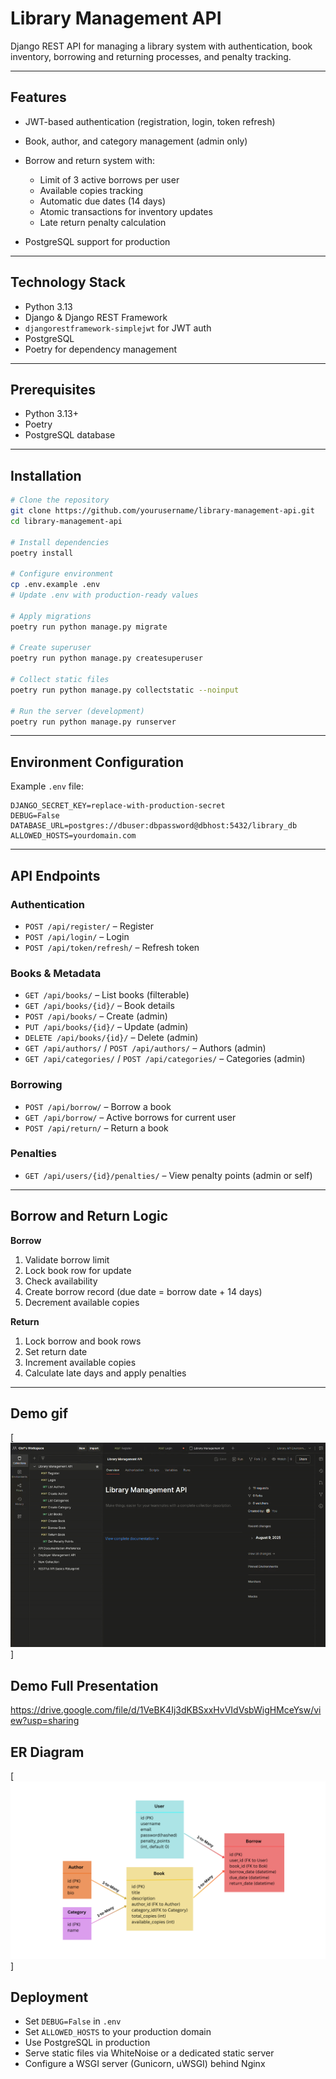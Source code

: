 # Library Management API

Django REST API for managing a library system with authentication, book inventory, borrowing and returning processes, and penalty tracking.

---

## Features

- JWT-based authentication (registration, login, token refresh)
- Book, author, and category management (admin only)
- Borrow and return system with:

  - Limit of 3 active borrows per user
  - Available copies tracking
  - Automatic due dates (14 days)
  - Atomic transactions for inventory updates
  - Late return penalty calculation

- PostgreSQL support for production

---

## Technology Stack

- Python 3.13
- Django & Django REST Framework
- `djangorestframework-simplejwt` for JWT auth
- PostgreSQL
- Poetry for dependency management

---

## Prerequisites

- Python 3.13+
- Poetry
- PostgreSQL database

---

## Installation

```bash
# Clone the repository
git clone https://github.com/yourusername/library-management-api.git
cd library-management-api

# Install dependencies
poetry install

# Configure environment
cp .env.example .env
# Update .env with production-ready values

# Apply migrations
poetry run python manage.py migrate

# Create superuser
poetry run python manage.py createsuperuser

# Collect static files
poetry run python manage.py collectstatic --noinput

# Run the server (development)
poetry run python manage.py runserver
```

---

## Environment Configuration

Example `.env` file:

```env
DJANGO_SECRET_KEY=replace-with-production-secret
DEBUG=False
DATABASE_URL=postgres://dbuser:dbpassword@dbhost:5432/library_db
ALLOWED_HOSTS=yourdomain.com
```

---

## API Endpoints

### Authentication

- `POST /api/register/` – Register
- `POST /api/login/` – Login
- `POST /api/token/refresh/` – Refresh token

### Books & Metadata

- `GET /api/books/` – List books (filterable)
- `GET /api/books/{id}/` – Book details
- `POST /api/books/` – Create (admin)
- `PUT /api/books/{id}/` – Update (admin)
- `DELETE /api/books/{id}/` – Delete (admin)
- `GET /api/authors/` / `POST /api/authors/` – Authors (admin)
- `GET /api/categories/` / `POST /api/categories/` – Categories (admin)

### Borrowing

- `POST /api/borrow/` – Borrow a book
- `GET /api/borrow/` – Active borrows for current user
- `POST /api/return/` – Return a book

### Penalties

- `GET /api/users/{id}/penalties/` – View penalty points (admin or self)

---

## Borrow and Return Logic

**Borrow**

1. Validate borrow limit
2. Lock book row for update
3. Check availability
4. Create borrow record (due date = borrow date + 14 days)
5. Decrement available copies

**Return**

1. Lock borrow and book rows
2. Set return date
3. Increment available copies
4. Calculate late days and apply penalties

---

## Demo gif

[![Demo GIF](docs/assets/library_1.gif)]

## Demo Full Presentation

https://drive.google.com/file/d/1VeBK4Ij3dKBSxxHvVIdVsbWigHMceYsw/view?usp=sharing

## ER Diagram

[![ER Diagram](docs/assets/library_er_diagram.png)]

## Deployment

- Set `DEBUG=False` in `.env`
- Set `ALLOWED_HOSTS` to your production domain
- Use PostgreSQL in production
- Serve static files via WhiteNoise or a dedicated static server
- Configure a WSGI server (Gunicorn, uWSGI) behind Nginx
